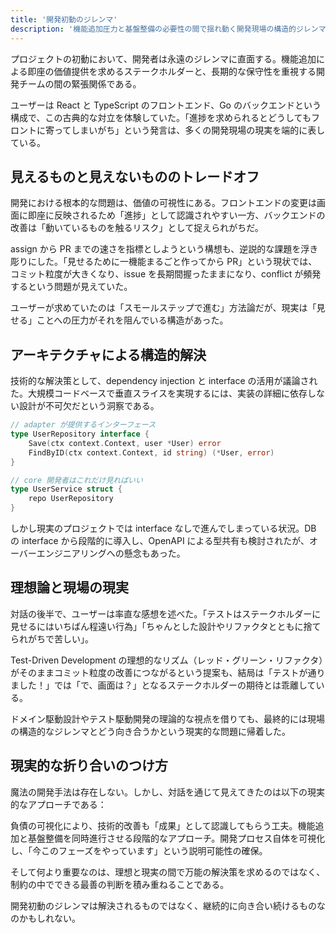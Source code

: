 ```yaml
---
title: '開発初動のジレンマ'
description: '機能追加圧力と基盤整備の必要性の間で揺れ動く開発現場の構造的ジレンマと、現実的な折り合いのつけ方を探る'
---
```


プロジェクトの初動において、開発者は永遠のジレンマに直面する。機能追加による即座の価値提供を求めるステークホルダーと、長期的な保守性を重視する開発チームの間の緊張関係である。

ユーザーは React と TypeScript のフロントエンド、Go のバックエンドという構成で、この古典的な対立を体験していた。「進捗を求められるとどうしてもフロントに寄ってしまいがち」という発言は、多くの開発現場の現実を端的に表している。

## 見えるものと見えないもののトレードオフ

開発における根本的な問題は、価値の可視性にある。フロントエンドの変更は画面に即座に反映されるため「進捗」として認識されやすい一方、バックエンドの改善は「動いているものを触るリスク」として捉えられがちだ。

assign から PR までの速さを指標としようという構想も、逆説的な課題を浮き彫りにした。「見せるために一機能まるごと作ってから PR」という現状では、コミット粒度が大きくなり、issue を長期間握ったままになり、conflict が頻発するという問題が見えていた。

ユーザーが求めていたのは「スモールステップで進む」方法論だが、現実は「見せる」ことへの圧力がそれを阻んでいる構造があった。

## アーキテクチャによる構造的解決

技術的な解決策として、dependency injection と interface の活用が議論された。大規模コードベースで垂直スライスを実現するには、実装の詳細に依存しない設計が不可欠だという洞察である。

```go
// adapter が提供するインターフェース
type UserRepository interface {
    Save(ctx context.Context, user *User) error
    FindByID(ctx context.Context, id string) (*User, error)
}

// core 開発者はこれだけ見ればいい
type UserService struct {
    repo UserRepository
}
```

しかし現実のプロジェクトでは interface なしで進んでしまっている状況。DB の interface から段階的に導入し、OpenAPI による型共有も検討されたが、オーバーエンジニアリングへの懸念もあった。

## 理想論と現場の現実

対話の後半で、ユーザーは率直な感想を述べた。「テストはステークホルダーに見せるにはいちばん程遠い行為」「ちゃんとした設計やリファクタとともに捨てられがちで苦しい」。

Test-Driven Development の理想的なリズム（レッド・グリーン・リファクタ）がそのままコミット粒度の改善につながるという提案も、結局は「テストが通りました！」では「で、画面は？」となるステークホルダーの期待とは乖離している。

ドメイン駆動設計やテスト駆動開発の理論的な視点を借りても、最終的には現場の構造的なジレンマとどう向き合うかという現実的な問題に帰着した。

## 現実的な折り合いのつけ方

魔法の開発手法は存在しない。しかし、対話を通じて見えてきたのは以下の現実的なアプローチである：

負債の可視化により、技術的改善も「成果」として認識してもらう工夫。機能追加と基盤整備を同時進行させる段階的なアプローチ。開発プロセス自体を可視化し、「今このフェーズをやっています」という説明可能性の確保。

そして何より重要なのは、理想と現実の間で万能の解決策を求めるのではなく、制約の中でできる最善の判断を積み重ねることである。

開発初動のジレンマは解決されるものではなく、継続的に向き合い続けるものなのかもしれない。
